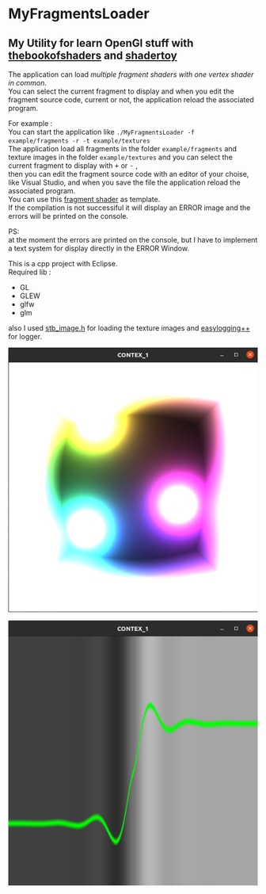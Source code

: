# MyFragmentsLoader
My Utility for learn OpenGl stuff with [thebookofshaders](https://thebookofshaders.com/) and [shadertoy](https://www.shadertoy.com)
--------

The application can load *multiple fragment shaders with one vertex shader in common*.   
You can select the current fragment to display and when you edit the fragment source code, current or not, the application reload the associated program.   

For example :   
You can start the application like ``./MyFragmentsLoader -f example/fragments -r -t example/textures``  
The application load all fragments in the folder `example/fragments` and texture images in the folder `example/textures` and you can select the current fragment to display with <kbd>+</kbd> or <kbd>-</kbd> ,   
then you can edit the fragment source code with an editor of your choise, like Visual Studio, and when you save the file the application reload the associated program.   
You can use this [fragment shader](https://github.com/musicrizz/MyFragmentsLoader/blob/main/example/fragment_template.glsl) as template.   
If the compilation is not successiful it will display an ERROR image and the errors will be printed on the console.   

PS:   
at the moment the errors are printed on the console, but I have to implement a text system for display directly in the ERROR Window.
   

This is a cpp project with Eclipse.  
Required lib :   
* GL
* GLEW
* glfw
* glm
   
also I used [stb_image.h](https://github.com/nothings/stb/blob/master/stb_image.h) for loading the texture images and [easylogging++](https://github.com/amrayn/easyloggingpp) for logger.





![todo](img.png)

![todo](img2.png)


